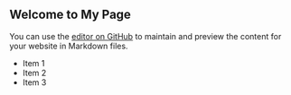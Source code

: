 ## Welcome to My Page

You can use the [editor on GitHub](https://github.com/banat4/banat4.github.io/edit/main/README.md) to maintain and preview the content for your website in Markdown files.

* Item 1
* Item 2
* Item 3
